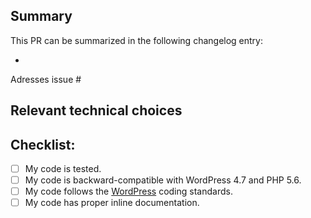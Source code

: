 <!--
BEFORE OPENING YOUR PULL REQUEST:
- Make sure your code is backward-compatible with WordPress 4.7 and PHP 5.6.
- Make sure your code follows the WordPress coding standards.
- Make sure your code is properly documented.
-->

## Summary

<!-- Please provide one sentence summarizing the PR, to be used in the changelog. -->
This PR can be summarized in the following changelog entry:

*

<!-- Please reference the issue this PR addresses. -->
Adresses issue #

## Relevant technical choices
<!-- Please describe your changes. -->

## Checklist:
- [ ] My code is tested.
- [ ] My code is backward-compatible with WordPress 4.7 and PHP 5.6.
- [ ] My code follows the [WordPress](https://make.wordpress.org/core/handbook/best-practices/coding-standards/) coding standards.
- [ ] My code has proper inline documentation.
